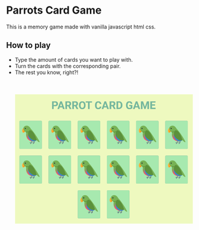 # Parrots Card Game
This is a memory game made with vanilla javascript html css.

## How to play
- Type the amount of cards you want to play with.
- Turn the cards with the corresponding pair.
- The rest you know, right?!
  </br>
  </br>
  </br>
  </br>
[<img src="https://raw.githubusercontent.com/DarlanSchwartz/Parrots-Card-Game/main/screenshot.png"/>](https://darlanschwartz.github.io/Parrots-Card-Game/)
